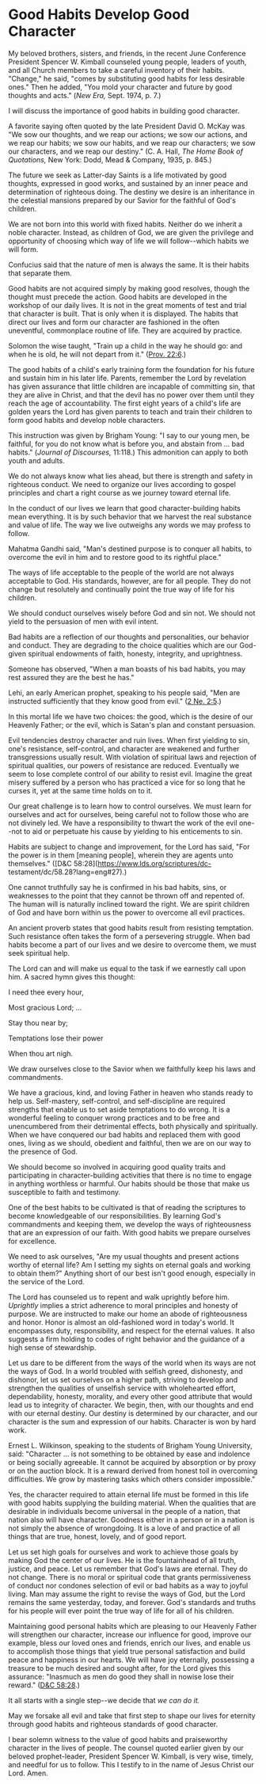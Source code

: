 # Good Habits Develop Good Character

My beloved brothers, sisters, and friends, in the recent June Conference
President Spencer W. Kimball counseled young people, leaders of youth, and all
Church members to take a careful inventory of their habits. "Change," he said,
"comes by substituting good habits for less desirable ones." Then he added,
"You mold your character and future by good thoughts and acts." (_New Era,_
Sept. 1974, p. 7.)

I will discuss the importance of good habits in building good character.

A favorite saying often quoted by the late President David O. McKay was "We
sow our thoughts, and we reap our actions; we sow our actions, and we reap our
habits; we sow our habits, and we reap our characters; we sow our characters,
and we reap our destiny." (C. A. Hall, _The Home Book of Quotations,_ New
York: Dodd, Mead &amp; Company, 1935, p. 845.)

The future we seek as Latter-day Saints is a life motivated by good thoughts,
expressed in good works, and sustained by an inner peace and determination of
righteous doing. The destiny we desire is an inheritance in the celestial
mansions prepared by our Savior for the faithful of God's children.

We are not born into this world with fixed habits. Neither do we inherit a
noble character. Instead, as children of God, we are given the privilege and
opportunity of choosing which way of life we will follow--which habits we will
form.

Confucius said that the nature of men is always the same. It is their habits
that separate them.

Good habits are not acquired simply by making good resolves, though the
thought must precede the action. Good habits are developed in the workshop of
our daily lives. It is not in the great moments of test and trial that
character is built. That is only when it is displayed. The habits that direct
our lives and form our character are fashioned in the often uneventful,
commonplace routine of life. They are acquired by practice.

Solomon the wise taught, "Train up a child in the way he should go: and when
he is old, he will not depart from it." ([Prov.
22:6](https://www.lds.org/scriptures/ot/prov/22.6?lang=eng#5).)

The good habits of a child's early training form the foundation for his future
and sustain him in his later life. Parents, remember the Lord by revelation
has given assurance that little children are incapable of committing sin, that
they are alive in Christ, and that the devil has no power over them until they
reach the age of accountability. The first eight years of a child's life are
golden years the Lord has given parents to teach and train their children to
form good habits and develop noble characters.

This instruction was given by Brigham Young: "I say to our young men, be
faithful, for you do not know what is before you, and abstain from ... bad
habits." (_Journal of Discourses,_ 11:118.) This admonition can apply to both
youth and adults.

We do not always know what lies ahead, but there is strength and safety in
righteous conduct. We need to organize our lives according to gospel
principles and chart a right course as we journey toward eternal life.

In the conduct of our lives we learn that good character-building habits mean
everything. It is by such behavior that we harvest the real substance and
value of life. The way we live outweighs any words we may profess to follow.

Mahatma Gandhi said, "Man's destined purpose is to conquer all habits, to
overcome the evil in him and to restore good to its rightful place."

The ways of life acceptable to the people of the world are not always
acceptable to God. His standards, however, are for all people. They do not
change but resolutely and continually point the true way of life for his
children.

We should conduct ourselves wisely before God and sin not. We should not yield
to the persuasion of men with evil intent.

Bad habits are a reflection of our thoughts and personalities, our behavior
and conduct. They are degrading to the choice qualities which are our God-
given spiritual endowments of faith, honesty, integrity, and uprightness.

Someone has observed, "When a man boasts of his bad habits, you may rest
assured they are the best he has."

Lehi, an early American prophet, speaking to his people said, "Men are
instructed sufficiently that they know good from evil." ([2 Ne.
2:5](https://www.lds.org/scriptures/bofm/2-ne/2.5?lang=eng#4).)

In this mortal life we have two choices: the good, which is the desire of our
Heavenly Father; or the evil, which is Satan's plan and constant persuasion.

Evil tendencies destroy character and ruin lives. When first yielding to sin,
one's resistance, self-control, and character are weakened and further
transgressions usually result. With violation of spiritual laws and rejection
of spiritual qualities, our powers of resistance are reduced. Eventually we
seem to lose complete control of our ability to resist evil. Imagine the great
misery suffered by a person who has practiced a vice for so long that he
curses it, yet at the same time holds on to it.

Our great challenge is to learn how to control ourselves. We must learn for
ourselves and act for ourselves, being careful not to follow those who are not
divinely led. We have a responsibility to thwart the work of the evil one--not
to aid or perpetuate his cause by yielding to his enticements to sin.

Habits are subject to change and improvement, for the Lord has said, "For the
power is in them [meaning people], wherein they are agents unto themselves."
([D&amp;C 58:28](https://www.lds.org/scriptures/dc-
testament/dc/58.28?lang=eng#27).)

One cannot truthfully say he is confirmed in his bad habits, sins, or
weaknesses to the point that they cannot be thrown off and repented of. The
human will is naturally inclined toward the right. We are spirit children of
God and have born within us the power to overcome all evil practices.

An ancient proverb states that good habits result from resisting temptation.
Such resistance often takes the form of a persevering struggle. When bad
habits become a part of our lives and we desire to overcome them, we must seek
spiritual help.

The Lord can and will make us equal to the task if we earnestly call upon him.
A sacred hymn gives this thought:

I need thee every hour,

Most gracious Lord; ...

Stay thou near by;

Temptations lose their power

When thou art nigh.

We draw ourselves close to the Savior when we faithfully keep his laws and
commandments.

We have a gracious, kind, and loving Father in heaven who stands ready to help
us. Self-mastery, self-control, and self-discipline are required strengths
that enable us to set aside temptations to do wrong. It is a wonderful feeling
to conquer wrong practices and to be free and unencumbered from their
detrimental effects, both physically and spiritually. When we have conquered
our bad habits and replaced them with good ones, living as we should, obedient
and faithful, then we are on our way to the presence of God.

We should become so involved in acquiring good quality traits and
participating in character-building activities that there is no time to engage
in anything worthless or harmful. Our habits should be those that make us
susceptible to faith and testimony.

One of the best habits to be cultivated is that of reading the scriptures to
become knowledgeable of our responsibilities. By learning God's commandments
and keeping them, we develop the ways of righteousness that are an expression
of our faith. With good habits we prepare ourselves for excellence.

We need to ask ourselves, "Are my usual thoughts and present actions worthy of
eternal life? Am I setting my sights on eternal goals and working to obtain
them?" Anything short of our best isn't good enough, especially in the service
of the Lord.

The Lord has counseled us to repent and walk uprightly before him. _Uprightly_
implies a strict adherence to moral principles and honesty of purpose. We are
instructed to make our home an abode of righteousness and honor. Honor is
almost an old-fashioned word in today's world. It encompasses duty,
responsibility, and respect for the eternal values. It also suggests a firm
holding to codes of right behavior and the guidance of a high sense of
stewardship.

Let us dare to be different from the ways of the world when its ways are not
the ways of God. In a world troubled with selfish greed, dishonesty, and
dishonor, let us set ourselves on a higher path, striving to develop and
strengthen the qualities of unselfish service with wholehearted effort,
dependability, honesty, morality, and every other good attribute that would
lead us to integrity of character. We begin, then, with our thoughts and end
with our eternal destiny. Our destiny is determined by our character, and our
character is the sum and expression of our habits. Character is won by hard
work.

Ernest L. Wilkinson, speaking to the students of Brigham Young University,
said: "Character ... is not something to be obtained by ease and indolence or
being socially agreeable. It cannot be acquired by absorption or by proxy or
on the auction block. It is a reward derived from honest toil in overcoming
difficulties. We grow by mastering tasks which others consider impossible."

Yes, the character required to attain eternal life must be formed in this life
with good habits supplying the building material. When the qualities that are
desirable in individuals become universal in the people of a nation, that
nation also will have character. Goodness either in a person or in a nation is
not simply the absence of wrongdoing. It is a love of and practice of all
things that are true, honest, lovely, and of good report.

Let us set high goals for ourselves and work to achieve those goals by making
God the center of our lives. He is the fountainhead of all truth, justice, and
peace. Let us remember that God's laws are eternal. They do not change. There
is no moral or spiritual code that grants permissiveness of conduct nor
condones selection of evil or bad habits as a way to joyful living. Man may
assume the right to revise the ways of God, but the Lord remains the same
yesterday, today, and forever. God's standards and truths for his people will
ever point the true way of life for all of his children.

Maintaining good personal habits which are pleasing to our Heavenly Father
will strengthen our character, increase our influence for good, improve our
example, bless our loved ones and friends, enrich our lives, and enable us to
accomplish those things that yield true personal satisfaction and build peace
and happiness in our hearts. We will have joy eternally, possessing a treasure
to be much desired and sought after, for the Lord gives this assurance:
"Inasmuch as men do good they shall in nowise lose their reward." ([D&amp;C
58:28](https://www.lds.org/scriptures/dc-testament/dc/58.28?lang=eng#27).)

It all starts with a single step--we decide that _we can do it._

May we forsake all evil and take that first step to shape our lives for
eternity through good habits and righteous standards of good character.

I bear solemn witness to the value of good habits and praiseworthy character
in the lives of people. The counsel quoted earlier given by our beloved
prophet-leader, President Spencer W. Kimball, is very wise, timely, and
needful for us to follow. This I testify to in the name of Jesus Christ our
Lord. Amen.


